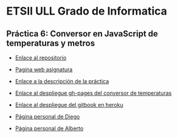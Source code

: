 # ETSII ULL Grado de Informatica

## Práctica 6: Conversor en JavaScript de temperaturas y metros


* [Enlace al repositorio]()
* [Pagina web asignatura](https://campusvirtual.ull.es/1617/course/view.php?id=1136)
* [Enlace a la descripción de la práctica](https://casianorodriguezleon.gitbooks.io/ull-esit-1617/content/practicas/practicaoop.html)
* [Enlace al despliegue gh-pages del conversor de temperaturas]()
* [Enlace al despliegue del gitbook en heroku]()

* [Página personal de Diego](https://alu0100761252.github.io)
* [Página personal de Alberto](https://alu0100825510.github.io)
